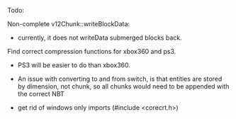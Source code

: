 Todo:

Non-complete v12Chunk::writeBlockData:
- currently, it does not writeData submerged blocks back.

Find correct compression functions for xbox360 and ps3.
- PS3 will be easier to do than xbox360.

- An issue with converting to and from switch, is that entities
are stored by dimension, not chunk, so all chunks would need to
be appended with the correct NBT

- get rid of windows only imports (#include <corecrt.h>)